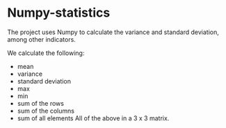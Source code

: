 # Numpy-statistics
The project uses Numpy to calculate the variance and standard deviation, among other indicators.

We calculate the following:
- mean
- variance
- standard deviation
- max
- min
- sum of the rows
- sum of the columns
- sum of all elements
All of the above in a 3 x 3 matrix.
